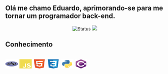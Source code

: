 ## Olá me chamo Eduardo, aprimorando-se para me tornar um programador back-end.

<div align = center>
    

![Status](https://github-readme-stats.vercel.app/api?username=Duardo-Dev&show_icons=true&theme=radical&imgwidth=48%src=link)
![](https://github-readme-stats.vercel.app/api/top-langs/?username=Duardo-Dev&theme=radical&exclude_repo=github-readme-stats,anuraghazra.github.io)<br>

</div>

## Conhecimento
<div style="display: inline_block"><br>
  <img align="center" alt="Rafa-PHP" height="30" width="40" src="https://raw.githubusercontent.com/devicons/devicon/master/icons/php/php-original.svg">
  <img align="center" alt="Rafa-Js" height="30" width="40" src="https://raw.githubusercontent.com/devicons/devicon/master/icons/javascript/javascript-plain.svg">
  <img align="center" alt="Rafa-HTML" height="30" width="40" src="https://raw.githubusercontent.com/devicons/devicon/master/icons/html5/html5-original.svg">
  <img align="center" alt="Rafa-CSS" height="30" width="40" src="https://raw.githubusercontent.com/devicons/devicon/master/icons/css3/css3-original.svg">
  <img align="center" alt="Rafa-Python" height="30" width="40" src="https://raw.githubusercontent.com/devicons/devicon/master/icons/python/python-original.svg">
  <img align="center" alt="Rafa-Csharp" height="30" width="40" src="https://raw.githubusercontent.com/devicons/devicon/master/icons/csharp/csharp-original.svg">

</div>
  

